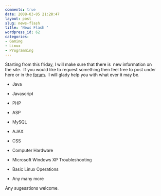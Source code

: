 ```yaml
---
comments: true
date: 2008-03-05 21:28:47
layout: post
slug: news-flash
title: 'News Flash '
wordpress_id: 62
categories:
- Gaming
- Linux
- Programming
---
```


Starting from this friday, I will make sure that there is  new information on the site.  If you would like to request something then feel free to post under here or in the [forum](http://www.nationpigeon.com/forum/index.php/topic,44.0.html).  I will glady help you with what ever it may be.



	
  * Java

	
  * Javascript

	
  * PHP

	
  * ASP

	
  * MySQL

	
  * AJAX

	
  * CSS

	
  * Computer Hardware

	
  * Microsoft Windows XP Troubleshooting

	
  * Basic Linux Operations

	
  * Any many more


Any sugesstions welcome.
